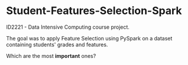 # Student-Features-Selection-Spark
ID2221 - Data Intensive Computing course project.

The goal was to apply Feature Selection using PySpark on a dataset containing students' grades and features.

Which are the most **important** ones?
